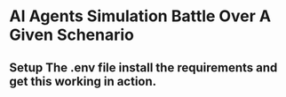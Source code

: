 # AI Agents Simulation Battle Over A Given Schenario

## Setup The .env file install the requirements and get this working in action.